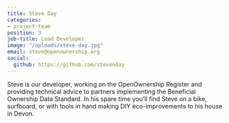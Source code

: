 ```yaml
---
title: Steve Day
categories:
- project-team
position: 3
job-title: Lead Developer
image: "/uploads/steve-day.jpg"
email: steve@openownership.org
social:
  github: https://github.com/stevenday
---
```


Steve is our developer, working on the OpenOwnership Register and providing technical advice to partners implementing the Beneficial Ownership Data Standard. In his spare time you’ll find Steve on a bike, surfboard, or with tools in hand making DIY eco-improvements to his house in Devon.

